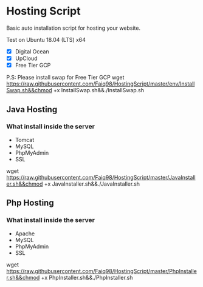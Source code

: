 # Hosting Script
Basic auto installation script for hosting your website.

Test on Ubuntu 18.04 (LTS) x64
- [x] Digital Ocean
- [x] UpCloud
- [x] Free Tier GCP

P.S: Please install swap for Free Tier GCP
wget https://raw.githubusercontent.com/Faiq98/HostingScript/master/env/InstallSwap.sh&&chmod +x InstallSwap.sh&&./InstallSwap.sh

## Java Hosting
### What install inside the server
* Tomcat
* MySQL
* PhpMyAdmin
* SSL

wget https://raw.githubusercontent.com/Faiq98/HostingScript/master/JavaInstaller.sh&&chmod +x JavaInstaller.sh&&./JavaInstaller.sh

## Php Hosting
### What install inside the server
* Apache
* MySQL
* PhpMyAdmin
* SSL

wget https://raw.githubusercontent.com/Faiq98/HostingScript/master/PhpInstaller.sh&&chmod +x PhpInstaller.sh&&./PhpInstaller.sh